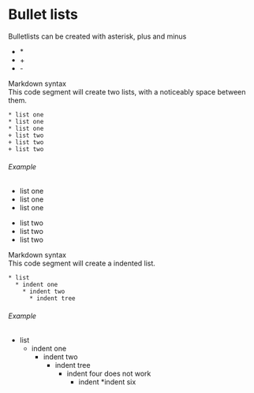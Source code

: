 # Bullet lists

Bulletlists can be created with asterisk, plus and minus

* \*
* \+
* \-

Markdown syntax  
This code segment will create two lists, with a noticeably space between them.
``` 
* list one
* list one
* list one
+ list two
+ list two
+ list two
```
###### Example
* list one
* list one
* list one
+ list two
+ list two
+ list two

Markdown syntax  
This code segment will create a indented list.
``` 
* list
  * indent one
    * indent two
      * indent tree 
```
###### Example
* list
  * indent one
    * indent two
      * indent tree 
        * indent four does not work
          * indent
            *indent six
    
